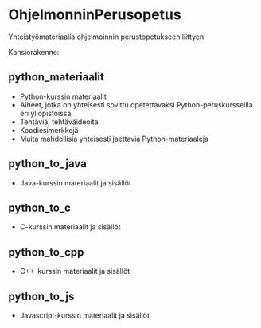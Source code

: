 # OhjelmonninPerusopetus
Yhteistyömateriaalia ohjelmoinnin perustopetukseen liittyen

Kansiorakenne:

## python_materiaalit
- Python-kurssin materiaalit
- Aiheet, jotka on yhteisesti sovittu opetettavaksi Python-peruskursseilla eri yliopistoissa
- Tehtäviä, tehtäväideoita
- Koodiesimerkkejä
- Muita mahdollisia yhteisesti jaettavia Python-materiaaleja

## python_to_java
- Java-kurssin materiaalit ja sisällöt

## python_to_c
- C-kurssin materiaalit ja sisällöt

## python_to_cpp
- C++-kurssin materiaalit ja sisällöt

## python_to_js
- Javascript-kurssin materiaalit ja sisällöt
